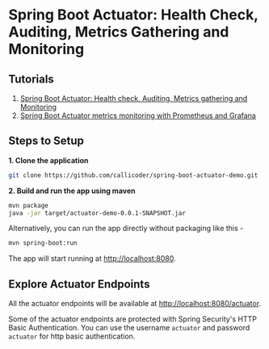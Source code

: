 # Spring Boot Actuator: Health Check, Auditing, Metrics Gathering and Monitoring

## Tutorials

1. [Spring Boot Actuator: Health check, Auditing, Metrics gathering and Monitoring](https://www.callicoder.com/spring-boot-actuator/)
2. [Spring Boot Actuator metrics monitoring with Prometheus and Grafana](https://www.callicoder.com/spring-boot-actuator-metrics-monitoring-dashboard-prometheus-grafana/)

## Steps to Setup

**1. Clone the application**

```bash
git clone https://github.com/callicoder/spring-boot-actuator-demo.git
```

**2. Build and run the app using maven**

```bash
mvn package
java -jar target/actuator-demo-0.0.1-SNAPSHOT.jar
```

Alternatively, you can run the app directly without packaging like this -

```bash
mvn spring-boot:run
```

The app will start running at <http://localhost:8080>.

## Explore Actuator Endpoints

All the actuator endpoints will be available at <http://localhost:8080/actuator>.

Some of the actuator endpoints are protected with Spring Security's HTTP Basic Authentication. You can use the
username `actuator` and password `actuator` for http basic authentication.